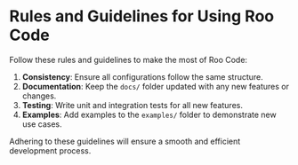 # Rules and Guidelines for Using Roo Code

Follow these rules and guidelines to make the most of Roo Code:

1. **Consistency**: Ensure all configurations follow the same structure.
2. **Documentation**: Keep the `docs/` folder updated with any new features or changes.
3. **Testing**: Write unit and integration tests for all new features.
4. **Examples**: Add examples to the `examples/` folder to demonstrate new use cases.

Adhering to these guidelines will ensure a smooth and efficient development process.
